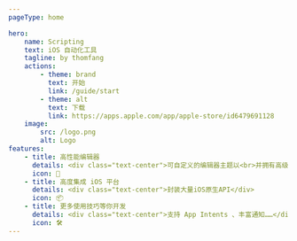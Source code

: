 ```yaml
---
pageType: home

hero:
    name: Scripting
    text: iOS 自动化工具
    tagline: by thomfang
    actions:
        - theme: brand
          text: 开始
          link: /guide/start
        - theme: alt
          text: 下载
          link: https://apps.apple.com/app/apple-store/id6479691128
    image:
        src: /logo.png
        alt: Logo
features:
    - title: 高性能编辑器
      details: <div class="text-center">可自定义的编辑器主题以<br>并拥有高级调试工具</div>
      icon: 🚀
    - title: 高度集成 iOS 平台
      details: <div class="text-center">封装大量iOS原生API</div>
      icon: 📦
    - title: 更多使用技巧等你开发
      details: <div class="text-center">支持 App Intents 、丰富通知……</div>
      icon: 🛠️
---
```

